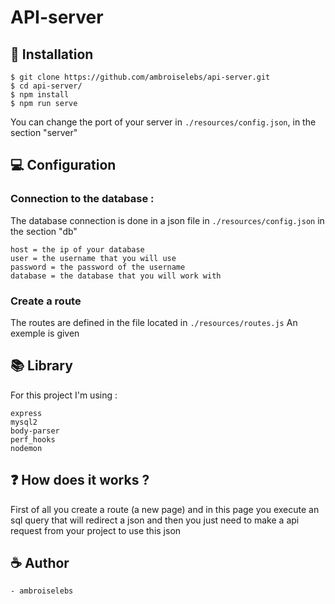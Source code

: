 # API-server 

## 💽 Installation
```
$ git clone https://github.com/ambroiselebs/api-server.git
$ cd api-server/
$ npm install
$ npm run serve
```

You can change the port of your server in `./resources/config.json`, in the section "server"

## 💻 Configuration

### Connection to the database : 
The database connection is done in a json file in `./resources/config.json` in the section "db"
```
host = the ip of your database
user = the username that you will use
password = the password of the username
database = the database that you will work with
```

### Create a route

The routes are defined in the file located in `./resources/routes.js`
An exemple is given

## 📚 Library 

For this project I'm using : 
```
express
mysql2
body-parser
perf_hooks
nodemon
```

## ❓ How does it works ?

First of all you create a route (a new page) and in this page you execute an sql query that will redirect a json and then you just need to make a api request from your project to use this json

## ☕ Author

    - ambroiselebs

